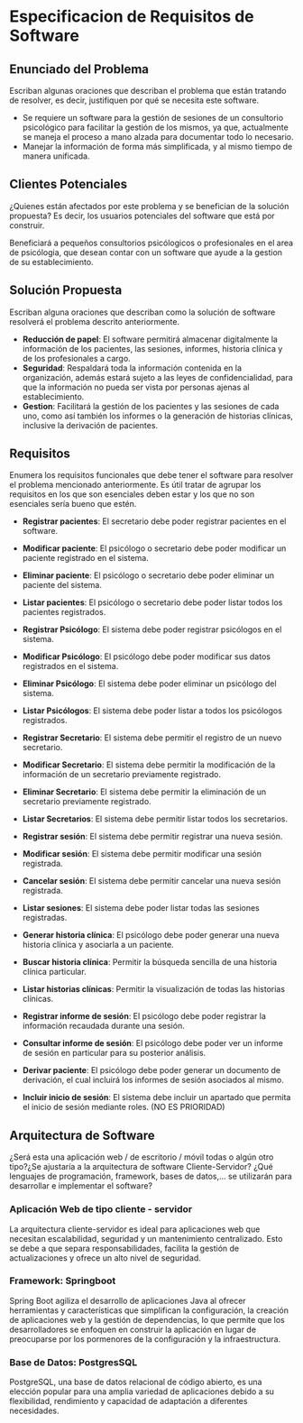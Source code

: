 # Especificacion de Requisitos de Software

## Enunciado del Problema

Escriban algunas oraciones que describan el problema que están tratando de resolver, es decir, justifiquen por qué se necesita este software.

- Se requiere un software para la gestión de sesiones de un consultorio psicológico para facilitar la gestión de los mismos, ya que, actualmente se maneja el proceso a mano alzada para documentar todo lo necesario. 
- Manejar la información de forma más simplificada, y al mismo tiempo de manera unificada.

## Clientes Potenciales

¿Quienes están afectados por este problema y se benefician de la solución propuesta? Es decir, los usuarios potenciales del software que está por construir.

Beneficiará a pequeños consultorios psicólogicos o
profesionales en el area de psicólogia, que desean contar con
un software que ayude a la gestion de su establecimiento.

## Solución Propuesta

Escriban alguna oraciones que describan como la solución de software resolverá el problema descrito anteriormente.

- **Reducción de papel**: El software permitirá almacenar digitalmente la
información de los pacientes, las sesiones, informes, historia
clínica y de los profesionales a cargo.
- **Seguridad**: Respaldará toda la información contenida en la
organización, además estará sujeto a las leyes de confidencialidad, para que la información no pueda ser vista
por personas ajenas al establecimiento.
- **Gestion**: Facilitará la gestión de los pacientes y las sesiones de
cada uno, como así también los informes o la generación
de historias clínicas, inclusive la derivación de pacientes. 

## Requisitos

Enumera los requisitos funcionales que debe tener el software para resolver el problema mencionado anteriormente. Es útil tratar de agrupar los requisitos en los que son esenciales deben estar y los que no son esenciales sería bueno que estén.

- **Registrar pacientes**: El secretario debe poder registrar pacientes en el software.

- **Modificar paciente**: El psicólogo o secretario debe poder modificar un paciente registrado en el sistema.

- **Eliminar paciente**:  El psicólogo o secretario debe poder eliminar un paciente del sistema.

- **Listar pacientes**: El psicólogo o secretario debe poder listar todos los pacientes registrados.

- **Registrar Psicólogo**: El sistema debe poder registrar psicólogos en el sistema.

- **Modificar Psicólogo**: El psicólogo debe poder modificar sus datos registrados en el sistema.

- **Eliminar Psicólogo**:  El sistema debe poder eliminar un psicólogo del sistema.

- **Listar Psicólogos**: El sistema debe poder listar a todos los psicólogos registrados.

- **Registrar Secretario**: El sistema debe permitir el registro de un nuevo secretario.

- **Modificar Secretario**: El sistema debe permitir la modificación de la información de un secretario previamente registrado.

- **Eliminar Secretario**: El sistema debe permitir la eliminación de un secretario previamente registrado. 

- **Listar Secretarios**: El sistema debe permitir listar todos los secretarios.

- **Registrar sesión**: El sistema debe permitir registrar una nueva sesión.

- **Modificar sesión**: El sistema debe permitir modificar una sesión registrada.

- **Cancelar sesión**: El sistema debe permitir cancelar una nueva sesión registrada.

- **Listar sesiones**: El sistema debe poder listar todas las sesiones registradas.

- **Generar historia clínica**: El psicólogo debe poder generar una nueva historia clínica y asociarla a un paciente.

- **Buscar historia clínica**: Permitir la búsqueda sencilla de una historia clínica particular.

- **Listar historias clínicas**: Permitir la visualización de todas las historias clínicas.

- **Registrar informe de sesión**: El psicólogo debe poder registrar la información recaudada durante una sesión.

- **Consultar informe de sesión**: El psicólogo debe poder ver un informe de sesión en particular para su posterior análisis.

- **Derivar paciente**: El psicólogo debe poder generar un documento de derivación, el cual incluirá los informes de sesión asociados al mismo.

- **Incluir inicio de sesión**: El sistema debe incluir un apartado que permita el inicio de sesión mediante roles. (NO ES PRIORIDAD)

## Arquitectura de Software

¿Será esta una aplicación web / de escritorio / móvil todas o algún otro tipo?¿Se ajustaría a la arquitectura de software Cliente-Servidor? ¿Qué lenguajes de programación, framework, bases de datos,... se utilizarán para desarrollar e implementar el software?

### Aplicación Web de tipo cliente - servidor

La arquitectura cliente-servidor es ideal para aplicaciones web que
necesitan escalabilidad, seguridad y un mantenimiento centralizado. Esto se debe a que separa responsabilidades, facilita la gestión
de actualizaciones y ofrece un alto nivel de seguridad.

### Framework: Springboot

Spring Boot agiliza el desarrollo de aplicaciones Java al ofrecer
herramientas y características que simplifican la configuración, la
creación de aplicaciones web y la gestión de dependencias, lo que
permite que los desarrolladores se enfoquen en construir la aplicación
en lugar de preocuparse por los pormenores de la configuración y la
infraestructura.

### Base de Datos: PostgresSQL

PostgreSQL, una base de datos relacional de código abierto, es una
elección popular para una amplia variedad de aplicaciones debido a su
flexibilidad, rendimiento y capacidad de adaptación a diferentes
necesidades.
